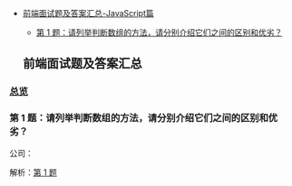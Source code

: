 - [前端面试题及答案汇总-JavaScript篇](#%E5%89%8D%E7%AB%AF%E9%9D%A2%E8%AF%95%E9%A2%98%E5%8F%8A%E7%AD%94%E6%A1%88%E6%B1%87%E6%80%BB)
  - [第 1 题：请列举判断数组的方法，请分别介绍它们之间的区别和优劣？](#第-1-题请列举判断数组的方法请分别介绍它们之间的区别和优劣？)


  ## 前端面试题及答案汇总

### [总览](https://github.com/lotosv2010/front-end-summary/issues?q=is%3Aopen+is%3Aissue+label%3Ainterview+label%3AJavaScript)

### 第 1 题：请列举判断数组的方法，请分别介绍它们之间的区别和优劣？

公司：

解析：[第 1 题](https://github.com/lotosv2010/front-end-summary/issues/3)

<br/>
